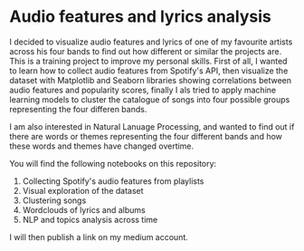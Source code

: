 # Audio features and lyrics analysis 

I decided to visualize audio features and lyrics of one of my favourite artists across his four bands to find out how different or similar the projects are. This is a training project to improve my personal skills. First of all, I wanted to learn how to collect audio features from Spotify's API, then visualize the dataset with Matplotlib and Seaborn libraries showing correlations between audio features and popularity scores, finally I als tried to apply machine learning models to cluster the catalogue of songs into four possible groups representing the four differen bands. 

I am also interested in Natural Lanuage Processing, and wanted to find out if there are words or themes representing the four different bands and how these words and themes have changed overtime.

You will find the following notebooks on this repository:

1. Collecting Spotify's audio features from playlists
2. Visual exploration of the dataset
3. Clustering songs 
4. Wordclouds of lyrics and albums 
5. NLP and topics analysis across time

I will then publish a link on my medium account. 
